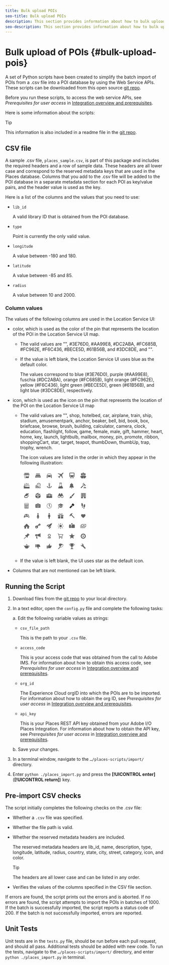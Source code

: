 ```yaml
---
title: Bulk upload POIs
seo-title: Bulk upload POIs
description: This section provides information about how to bulk upload your POIs.
seo-description: This section provides information about how to bulk upload your POIs.
---
```


# Bulk upload of POIs {#bulk-upload-pois}

A set of Python scripts have been created to simplify the batch import of POIs from a .csv file into a POI database by using the Web Service APIs. These scripts can be downloaded from this open source [git repo](https://github.com/adobe/places-scripts). 

Before you run these scripts, to access the web service APIs, see *Prerequisites for user access* in [Integration overview and prerequisites](/help/web-service-api/adobe-i-o-integration.md). 

Here is some information about the scripts:

>[!TIP]
>
>This information is also included in a readme file in the [git repo](https://github.com/adobe/places-scripts).

## CSV file

A sample .csv file, `places_sample.csv`, is part of this package and includes the required headers and a row of sample data. These headers are all lower case and correspond to the reserved metadata keys that are used in the Places database. Columns that you add to the .csv file will be added to the POI database in a separate metadata section for each POI as key/value pairs, and the header value is used as the key.

Here is a list of the columns and the values that you need to use:

* `lib_id`

  A valid library ID that is obtained from the POI database.

* `type`

  Point is currently the only valid value.

* `longitude`

  A value between -180 and 180.

* `latitude`

  A value between -85 and 85.

* `radius`

  A value between 10 and 2000.

### Column values

The values of the following columns are used in the Location Service UI:

* color, which is used as the color of the pin that represents the location of the POI in the Location Service UI map.
  * The valid values are "", #3E76D0, #AA99E8, #DC2ABA, #FC685B, #FC962E, #F6C436, #BECE5D, #61B56B, and #3DC8DE, and "".
  * If the value is left blank, the Location Service UI uses blue as the default color.

    The values correspond to blue (#3E76D0), purple (#AA99E8), fuschia (#DC2ABA), orange (#FC685B), light orange (#FC962E), yellow (#F6C436), light green (#BECE5D), green (#61B56B), and light blue (#3DC8DE), respectively.
  
* icon, which is used as the icon on the pin that represents the location of the POI on the Location Service UI map

  * The valid values are "", shop, hotelbed, car, airplane, train, ship, stadium, amusementpark, anchor, beaker, bell, bid, book, box, briefcase, browse, brush, building, calculator, camera, clock, education, flashlight, follow, game, female, male, gift, hammer, heart, home, key, launch, lightbulb, mailbox, money, pin, promote, ribbon, shoppingCart, star, target, teapot, thumbDown, thumbUp, trap, trophy, wrench.

    The icon values are listed in the order in which they appear in the following illustration:

    ![icons in the UI](/help/assets/UI_icons.png)

  * If the value is left blank, the UI uses star as the default icon.

* Columns that are not mentioned can be left blank.

## Running the Script

1. Download files from the [git repo](https://github.com/adobe/places-scripts) to your local directory.
1. In a text editor, open the `config.py` file and complete the following tasks:

   a. Edit the following variable values as strings:

      * `csv_file_path`

        This is the path to your `.csv`  file.

      * `access_code`

        This is your access code that was obtained from the call to Adobe IMS. For information about how to obtain this access code, see *Prerequisites for user access* in [Integration overview and prerequisites](/help/web-service-api/adobe-i-o-integration.md). 
 
      * `org_id`

        The Experience Cloud orgID into which the POIs are to be imported. For information about how to obtain the org ID, see *Prerequisites for user access* in [Integration overview and prerequisites](/help/web-service-api/adobe-i-o-integration.md).

      * `api_key`

        This is your Places REST API key obtained from your Adobe I/O Places Integration. For information about how to obtain the API key, see *Prerequisites for user access* in [Integration overview and prerequisites](/help/web-service-api/adobe-i-o-integration.md).

    b. Save your changes.

1. In a terminal window, navigate to the `…/places-scripts/import/` directory.
1. Enter `python ./places_import.py` and press the **[!UICONTROL enter]** (**[!UICONTROL return]**) key.


## Pre-import CSV checks

The script initially completes the following checks on the .csv file:

* Whether a `.csv` file was specified.
* Whether the file path is valid.
* Whether the reserved metadata headers are included.

  The reserved metadata headers are lib_id, name, description, type, longitude, latitude, radius, country, state, city, street, category, icon, and color.

  >[!TIP]
  >
  >The headers are all lower case and can be listed in any order.

* Verifies the values of the columns specified in the CSV file section.

If errors are found, the script prints out the errors and is aborted. If no errors are found, the script attempts to import the POIs in batches of 1000. If the batch is successfully imported, the script reports a status code of 200. If the batch is not successfully imported, errors are reported.

## Unit Tests

Unit tests are in the `tests.py` file, should be run before each pull request, and should all pass. Additional tests should be added with new code. To run the tests, navigate to the `…/places-scripts/import/` directory, and enter `python ./places_import.py` in terminal.
